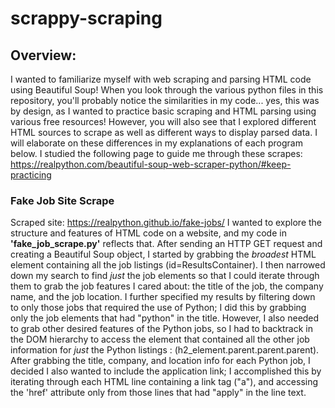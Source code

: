 # scrappy-scraping 

## Overview: 
I wanted to familiarize myself with web scraping and parsing HTML code using Beautiful Soup! When you look through the various python files in this repository, 
you'll probably notice the similarities in my code... yes, this was by design, as I wanted to practice basic scraping and HTML parsing using various 
free resources! 
However, you will also see that I explored different HTML sources to scrape as well as different ways to display parsed data. 
I will elaborate on these differences in my explanations of each program below. 
I studied the following page to guide me through these scrapes: https://realpython.com/beautiful-soup-web-scraper-python/#keep-practicing


### Fake Job Site Scrape
Scraped site: https://realpython.github.io/fake-jobs/
I wanted to explore the structure and features of HTML code on a website, and my code in **'fake_job_scrape.py'** reflects that. 
After sending an HTTP GET request and creating a Beautiful Soup object, I started by grabbing the *broadest* HTML element containing 
all the job listings (id=ResultsContainer). 
I then narrowed down my search to find *just* the job elements so that I could iterate through them to grab the job features I cared about:
the title of the job, the company name, and the job location. 
I further specified my results by filtering down to only those jobs that required the use of Python; I did this by grabbing only the job elements
that had "python" in the title. However, I also needed to grab other desired features of the Python jobs, so I had to backtrack in the DOM hierarchy
to access the element that contained all the other job information for *just* the Python listings : (h2_element.parent.parent.parent).
After grabbing the title, company, and location info for each Python job, I decided I also wanted to include the application link; I accomplished this
by iterating through each HTML line containing a link tag ("a"), and accessing the 'href' attribute only from those lines that had "apply" 
in the line text. 

